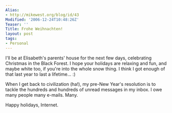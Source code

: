 ```yaml
---
Alias:
- http://mikewest.org/blog/id/43
Modified: '2006-12-24T10:48:26Z'
Teaser: ''
Title: Frohe Weihnachten!
layout: post
tags:
- Personal
---
```

I'll be at Elisabeth's parents' house for the next few days, celebrating Christmas in the Black Forest.  I hope your holidays are relaxing and fun, and maybe white too, if you're into the whole snow thing.  I think I got enough of that last year to last a lifetime...  :)

When I get back to civilization (ha!), my pre-New Year's resolution is to tackle the hundreds and hundreds of unread messages in my inbox.  I owe many people many e-mails.  Many.

Happy holidays, Internet. 
